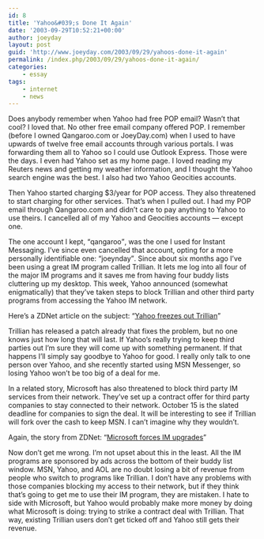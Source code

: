 ```yaml
---
id: 8
title: 'Yahoo&#039;s Done It Again'
date: '2003-09-29T10:52:21+00:00'
author: joeyday
layout: post
guid: 'http://www.joeyday.com/2003/09/29/yahoos-done-it-again'
permalink: /index.php/2003/09/29/yahoos-done-it-again/
categories:
    - essay
tags:
    - internet
    - news
---
```


Does anybody remember when Yahoo had free POP email? Wasn’t that cool? I loved that. No other free email company offered POP. I remember (before I owned Qangaroo.com or JoeyDay.com) when I used to have upwards of twelve free email accounts through various portals. I was forwarding them all to Yahoo so I could use Outlook Express. Those were the days. I even had Yahoo set as my home page. I loved reading my Reuters news and getting my weather information, and I thought the Yahoo search engine was the best. I also had two Yahoo Geocities accounts.

Then Yahoo started charging $3/year for POP access. They also threatened to start charging for other services. That’s when I pulled out. I had my POP email through Qangaroo.com and didn’t care to pay anything to Yahoo to use theirs. I cancelled all of my Yahoo and Geocities accounts — except one.

The one account I kept, <q>qangaroo</q>, was the one I used for Instant Messaging. I’ve since even cancelled that account, opting for a more personally identifiable one: <q>joeynday</q>. Since about six months ago I’ve been using a great IM program called Trillian. It lets me log into all four of the major IM programs and it saves me from having four buddy lists cluttering up my desktop. This week, Yahoo announced (somewhat enigmatically) that they’ve taken steps to block Trillian and other third party programs from accessing the Yahoo IM network.

Here’s a ZDNet article on the subject: <q>[Yahoo freezes out Trillian](http://news.zdnet.co.uk/software/applications/0,39020384,39116720,00.htm)</q>

Trillian has released a patch already that fixes the problem, but no one knows just how long that will last. If Yahoo’s really trying to keep third parties out I’m sure they will come up with something permanent. If that happens I’ll simply say goodbye to Yahoo for good. I really only talk to one person over Yahoo, and she recently started using MSN Messenger, so losing Yahoo won’t be too big of a deal for me.

In a related story, Microsoft has also threatened to block third party IM services from their network. They’ve set up a contract offer for third party companies to stay connected to their network. October 15 is the slated deadline for companies to sign the deal. It will be interesting to see if Trillian will fork over the cash to keep MSN. I can’t imagine why they wouldn’t.

Again, the story from ZDNet: <q>[Microsoft forces IM upgrades](http://news.zdnet.co.uk/0,39020330,39115856,00.htm)</q>

Now don’t get me wrong. I’m not upset about this in the least. All the IM programs are sponsored by ads across the bottom of their buddy list window. MSN, Yahoo, and AOL are no doubt losing a bit of revenue from people who switch to programs like Trillian. I don’t have any problems with those companies blocking my access to their network, but if they think that’s going to get me to use their IM program, they are mistaken. I hate to side with Microsoft, but Yahoo would probably make more money by doing what Microsoft is doing: trying to strike a contract deal with Trillian. That way, existing Trillian users don’t get ticked off and Yahoo still gets their revenue.